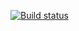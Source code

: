 [![Build status](https://ci.appveyor.com/api/projects/status/iboxs1xy3ps3whm5?svg=true)](https://ci.appveyor.com/project/Liudmila/javaapi2-kjltb)
